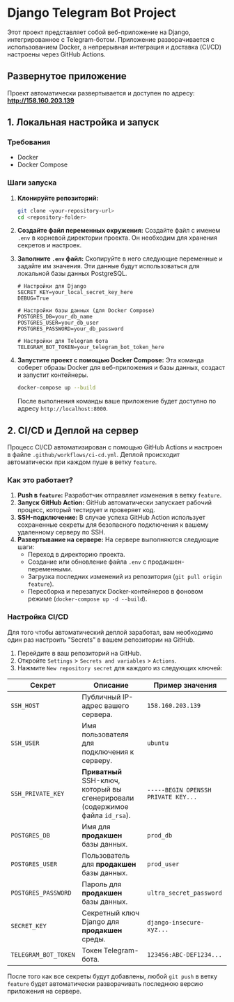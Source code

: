 # Django Telegram Bot Project

Этот проект представляет собой веб-приложение на Django, интегрированное с Telegram-ботом. Приложение разворачивается с использованием Docker, а непрерывная интеграция и доставка (CI/CD) настроены через GitHub Actions.

## Развернутое приложение

Проект автоматически развертывается и доступен по адресу: **http://158.160.203.139**

## 1. Локальная настройка и запуск

### Требования
- Docker
- Docker Compose

### Шаги запуска
1.  **Клонируйте репозиторий:**
    ```bash
    git clone <your-repository-url>
    cd <repository-folder>
    ```

2.  **Создайте файл переменных окружения:**
    Создайте файл с именем `.env` в корневой директории проекта. Он необходим для хранения секретов и настроек.

3.  **Заполните `.env` файл:**
    Скопируйте в него следующие переменные и задайте им значения. Эти данные будут использоваться для локальной базы данных PostgreSQL.
    ```env
    # Настройки для Django
    SECRET_KEY=your_local_secret_key_here
    DEBUG=True

    # Настройки базы данных (для Docker Compose)
    POSTGRES_DB=your_db_name
    POSTGRES_USER=your_db_user
    POSTGRES_PASSWORD=your_db_password

    # Настройки для Telegram бота
    TELEGRAM_BOT_TOKEN=your_telegram_bot_token_here
    ```

4.  **Запустите проект с помощью Docker Compose:**
    Эта команда соберет образы Docker для веб-приложения и базы данных, создаст и запустит контейнеры.
    ```bash
    docker-compose up --build
    ```
    После выполнения команды ваше приложение будет доступно по адресу `http://localhost:8000`.

## 2. CI/CD и Деплой на сервер

Процесс CI/CD автоматизирован с помощью GitHub Actions и настроен в файле `.github/workflows/ci-cd.yml`. Деплой происходит автоматически при каждом пуше в ветку `feature`.

### Как это работает?
1.  **Push в `feature`:** Разработчик отправляет изменения в ветку `feature`.
2.  **Запуск GitHub Action:** GitHub автоматически запускает рабочий процесс, который тестирует и проверяет код.
3.  **SSH-подключение:** В случае успеха GitHub Action использует сохраненные секреты для безопасного подключения к вашему удаленному серверу по SSH.
4.  **Развертывание на сервере:** На сервере выполняются следующие шаги:
    - Переход в директорию проекта.
    - Создание или обновление файла `.env` с продакшен-переменными.
    - Загрузка последних изменений из репозитория (`git pull origin feature`).
    - Пересборка и перезапуск Docker-контейнеров в фоновом режиме (`docker-compose up -d --build`).

### Настройка CI/CD

Для того чтобы автоматический деплой заработал, вам необходимо один раз настроить "Secrets" в вашем репозитории на GitHub.

1.  Перейдите в ваш репозиторий на GitHub.
2.  Откройте `Settings` > `Secrets and variables` > `Actions`.
3.  Нажмите `New repository secret` для каждого из следующих ключей:

| Секрет                | Описание                                                                  | Пример значения                      |
| --------------------- | ------------------------------------------------------------------------- | ------------------------------------ |
| `SSH_HOST`            | Публичный IP-адрес вашего сервера.                                        | `158.160.203.139`                    |
| `SSH_USER`            | Имя пользователя для подключения к серверу.                               | `ubuntu`                             |
| `SSH_PRIVATE_KEY`     | **Приватный** SSH-ключ, который вы сгенерировали (содержимое файла `id_rsa`). | `-----BEGIN OPENSSH PRIVATE KEY...`   |
| `POSTGRES_DB`         | Имя для **продакшен** базы данных.                                        | `prod_db`                            |
| `POSTGRES_USER`       | Пользователь для **продакшен** базы данных.                               | `prod_user`                          |
| `POSTGRES_PASSWORD`   | Пароль для **продакшен** базы данных.                                     | `ultra_secret_password`              |
| `SECRET_KEY`          | Секретный ключ Django для **продакшен** среды.                            | `django-insecure-xyz...`             |
| `TELEGRAM_BOT_TOKEN`  | Токен Telegram-бота.                                               | `123456:ABC-DEF1234...`              |

После того как все секреты будут добавлены, любой `git push` в ветку `feature` будет автоматически разворачивать последнюю версию приложения на сервере.

